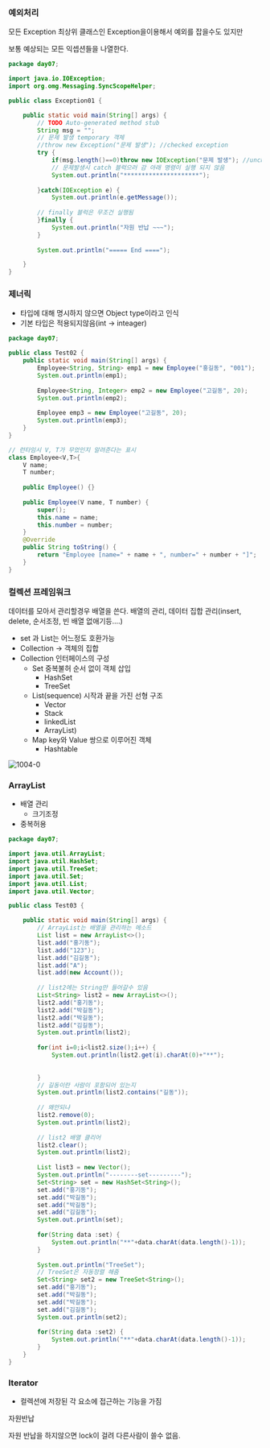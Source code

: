 ### 예외처리

모든 Exception 최상위 클래스인 Exception을이용해서 예외를 잡을수도 있지만

보통 예상되는 모든 익셉션들을 나열한다.

```java
package day07;

import java.io.IOException;
import org.omg.Messaging.SyncScopeHelper;

public class Exception01 {

	public static void main(String[] args) {
		// TODO Auto-generated method stub
		String msg = "";
		// 문제 발생 temporary 객체
		//throw new Exception("문제 발생"); //checked exception
		try {
			if(msg.length()==0)throw new IOException("문제 발생"); //unchecked exception
			// 문제발생시 catch 블럭으러 감 아래 명령이 실행 되지 않음
			System.out.println("*********************");
			
		}catch(IOException e) {
			System.out.println(e.getMessage());
		
        // finally 블럭은 무조건 실행됨
		}finally {
			System.out.println("자원 반납 ~~~");
		}
		
		System.out.println("===== End ====");

	}
}
```



### 제너릭

- 타입에 대해 명시하지 않으면 Object type이라고 인식
- 기본 타입은 적용되지않음(int -> inteager)

```java
package day07;

public class Test02 {
	public static void main(String[] args) {
		Employee<String, String> emp1 = new Employee("홍길동", "001");
		System.out.println(emp1);
		
		Employee<String, Integer> emp2 = new Employee("고길동", 20);
		System.out.println(emp2);
		
		Employee emp3 = new Employee("고길동", 20);
		System.out.println(emp3);
	}
}

// 런타임시 V, T가 무었인지 알려준다는 표시
class Employee<V,T>{
	V name;
	T number;
	
	public Employee() {}
	
	public Employee(V name, T number) {
		super();
		this.name = name;
		this.number = number;
	}
	@Override
	public String toString() {
		return "Employee [name=" + name + ", number=" + number + "]";
	}
}
```



### 컬렉션 프레임워크
데이터를 모아서 관리할경우 배열을 쓴다.
배열의 관리, 데이터 집합 관리(insert, delete, 순서조정, 빈 배열 없애기등....)

- set 과 List는 어느정도 호환가능
- Collection -> 객체의 집합
- Collection 인터페이스의 구성
  - Set 중복불허 순서 없이 객체 삽입
    - HashSet
    - TreeSet
  - List(sequence) 시작과 끝을 가진 선형 구조
    - Vector
    - Stack
    - linkedList
    - ArrayList)
  - Map key와 Value 쌍으로 이루어진 객체 
    - Hashtable

![1004-0](C:\Workspace\SmartCar\image\1004-0.png)





### ArrayList

- 배열 관리 
  - 크기조정
- 중복허용

```java
package day07;

import java.util.ArrayList;
import java.util.HashSet;
import java.util.TreeSet;
import java.util.Set;
import java.util.List;
import java.util.Vector;

public class Test03 {

	public static void main(String[] args) {
		// ArrayList는 배열을 관리하는 메소드
		List list = new ArrayList<>();
		list.add("홍기동");
		list.add("123");
		list.add("김길동");
		list.add("A");
		list.add(new Account());
		
		// list2에는 String만 들어갈수 있음
		List<String> list2 = new ArrayList<>();
		list2.add("홍기동");
		list2.add("박길동");
		list2.add("박길동");
		list2.add("김길동");
		System.out.println(list2);
		
		for(int i=0;i<list2.size();i++) {
			System.out.println(list2.get(i).charAt(0)+"**");
			
			
		}
		// 길동이란 사람이 포함되어 있는지
		System.out.println(list2.contains("길동"));
		
		// 왜안되냐
		list2.remove(0);
		System.out.println(list2);
		
		// list2 배열 클리어
		list2.clear();
		System.out.println(list2);
		
		List list3 = new Vector();
		System.out.println("--------set---------");
		Set<String> set = new HashSet<String>();
		set.add("홍기동");
		set.add("박길동");
		set.add("박길동");
		set.add("김길동");
		System.out.println(set);
		
		for(String data :set) {
			System.out.println("**"+data.charAt(data.length()-1));
		}
		
		System.out.println("TreeSet");
		// TreeSet은 자동정렬 해줌
		Set<String> set2 = new TreeSet<String>();
		set.add("홍기동");
		set.add("박길동");
		set.add("박길동");
		set.add("김길동");
		System.out.println(set2);
		
		for(String data :set2) {
			System.out.println("**"+data.charAt(data.length()-1));
		}
	}
}
```



### Iterator

- 컬렉션에 저장된 각 요소에 접근하는 기능을 가짐



자원반납

자원 반납을 하지않으면 lock이 걸려 다른사람이 쓸수 없음.